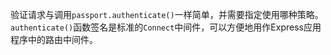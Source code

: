 验证请求与调用`passport.authenticate()`一样简单，并需要指定使用哪种策略。`authenticate()`函数签名是标准的`Connect`中间件，可以方便地用作Express应用程序中的路由中间件。

